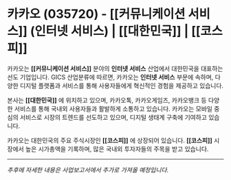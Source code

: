 # 카카오 (035720) - **[[커뮤니케이션 서비스]]** (인터넷 서비스) | **[[대한민국]]** | **[[코스피]]**

카카오는 **[[커뮤니케이션 서비스]]** 분야의 **인터넷 서비스** 산업에서 대한민국을 대표하는 선도 기업입니다. GICS 산업분류에 따르면, 카카오는 **인터넷 서비스** 부문에 속하며, 다양한 디지털 플랫폼과 서비스를 통해 사용자들에게 혁신적인 경험을 제공하고 있습니다.

본사는 **[[대한민국]]** 에 위치하고 있으며, 카카오톡, 카카오게임즈, 카카오뱅크 등 다양한 서비스를 통해 국내외 사용자들과 활발하게 소통하고 있습니다. 카카오는 모바일 중심의 서비스로 시장의 트렌드를 선도하고 있으며, 디지털 생태계 구축에 기여하고 있습니다.

카카오는 대한민국의 주요 주식시장인 **[[코스피]]** 에 상장되어 있습니다. **[[코스피]]** 시장에서 높은 시가총액을 기록하며, 많은 국내외 투자자들의 주목을 받고 있습니다.

---

*추후에 자세한 내용은 사업보고서에서 추가로 가져올 예정입니다.*